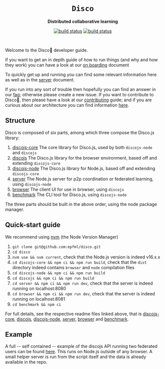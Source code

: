 <div align="center">
  <h1><code>Disco</code></h1>

  <p>
    <strong>Distributed collaborative learning</strong>
  </p>

  <p>
    <a href="https://github.com/epfml/disco/actions/workflows/lint-test-build.yml"><img src="https://github.com/epfml/disco/actions/workflows/lint-test-build.yml/badge.svg" alt="build status" /></a>
    <a href="https://github.com/epfml/disco/actions/workflows/deploy-server.yml"><img src="https://github.com/epfml/disco/actions/workflows/deploy-server.yml/badge.svg" alt="build status" /></a>
  </p>
  </br>

</div>

Welcome to the Disco🔮 developer guide. 

If you want to get an in depth guide of how to run things (and why and how they work) you can have a look at our [on boarding](./information/ONBOARDING.md) document

To quickly get up and running you can find some relevant information here as well as in the [server](server/README.md) document.

If you run into any sort of trouble then hopefully you can find an answer in our [faq](information/FAQ.md); otherwise please create a new issue. If you want to contribute to Disco🔮, then please have a look at our [contributing](information/CONTRIBUTING.md) guide; and if you are curious about our architecture you can find information [here](information/ARCHITECTURE.md).

## Structure

Disco is composed of six parts, among which three compose the Disco.js library:

1. [discojs-core](discojs-core/README.md) The core library for Disco.js, used by both `discojs-node` and `discojs` 
2. [discojs](discojs/README.md) The Disco.js library for the browser environment, based off and extending `discojs-core` 
3. [discojs-node](discojs-node/README.md) The Disco.js library for Node.js, based off and extending `discojs-core`
4. [server](server/README.md) The Node.js server for p2p coordination or federated learning, using  `discojs-node `
5. [browser](browser/README.md) The client UI for use in browser, using `discojs`
6. [benchmark](benchmark/README.md) The CLI tool for Disco.js, using `discojs-node`

The three parts should be built in the above order, using the node package manager.

## Quick-start guide

We recommend using [nvm](https://github.com/nvm-sh/nvm) (the Node Version Manager)

1. `git clone git@github.com:epfml/disco.git`
2. `cd disco`
3. `nvm use && nvm current`, check that the Node.js version is indeed v16.x.x
4. `cd discojs-core && npm ci && npm run build`, check that the `dist` directory indeed contains `browser` and `node` compilation files
5. `cd discojs-node && npm ci && npm run build`
6. `cd discojs && npm ci && npm run build`
7. `cd server && npm ci && npm run dev`, check that the server is indeed running on localhost:8080
8. `cd browser && npm ci && npm run dev`, check that the server is indeed running on localhost:8081
9. `cd benchmark && npm ci`

For full details, see the respective readme files linked above, that is [discojs-core](discojs-core/README.md), [discojs](discojs/README.md), [discojs-node](discojs-node/README.md), [server](server/README.md), [browser](browser/README.md) and [benchmark](benchmark/README.md).

## Example

 A full -- self contained -- example of the discojs API running two federated users can be found [here](server/example). This runs on Node.js outside of any browser. A small helper server is run from the script itself and the data is already available in the repo.
